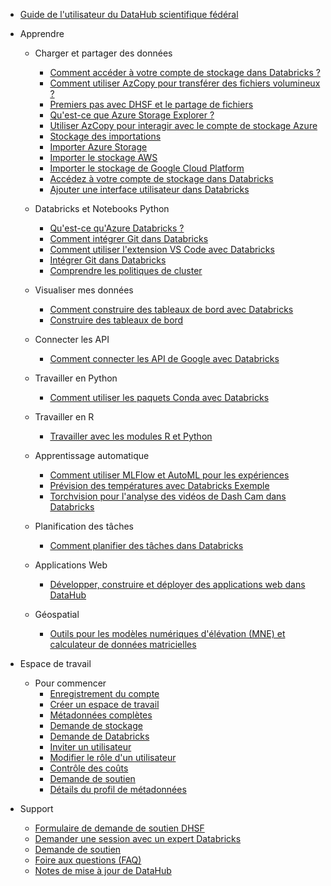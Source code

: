 - [Guide de l'utilisateur du DataHub scientifique fédéral](/fr/UserGuide/Guide-de-l'utilisateur.md)

- Apprendre [](Icon:LibraryBooks)
  - Charger et partager des données
    - [Comment accéder à votre compte de stockage dans Databricks ?](/fr/UserGuide/Databricks/Accédez-à-votre-compte-de-stockage-dans-Databricks.md)
    - [Comment utiliser AzCopy pour transférer des fichiers volumineux ?](/fr/UserGuide/Databricks/AzCopy.md)      
    - [Premiers pas avec DHSF et le partage de fichiers](/fr/UserGuide/Tutorials/Cas-d'utilisation-1.md)
    - [Qu'est-ce que Azure Storage Explorer ?](/fr/UserGuide/Storage/Datahub-AzureStorage.md)
    - [Utiliser AzCopy pour interagir avec le compte de stockage Azure](/fr/UserGuide/Storage/Utilisez-AzCopy.md)
    - [Stockage des importations](/fr/UserGuide/Storage/Stockage-des-importations.md)
    - [Importer Azure Storage](/fr/UserGuide/Storage/Importer-Azure-Storage.md)
    - [Importer le stockage AWS](/fr/UserGuide/Storage/Importer-le-stockage-AWS.md)
    - [Importer le stockage de Google Cloud Platform](/fr/UserGuide/Storage/Importer-le-stockage-GCP.md)
    - [Accédez à votre compte de stockage dans Databricks](/fr/UserGuide/Databricks/Accédez-à-votre-compte-de-stockage-dans-Databricks.md)
    - [Ajouter une interface utilisateur dans Databricks](https://learn.microsoft.com/en-us/azure/databricks/ingestion/add-data/)

  - Databricks et Notebooks Python
    - [Qu'est-ce qu'Azure Databricks ?](/fr/UserGuide/Databricks/Databricks.md)
    - [Comment intégrer Git dans Databricks](/fr/UserGuide/Databricks/Intégration-de-Git.md)
    - [Comment utiliser l'extension VS Code avec Databricks](/fr/UserGuide/Databricks/extension-vscode.md)
    - [Intégrer Git dans Databricks](/fr/UserGuide/Databricks/Intégration-de-Git.md)
    - [Comprendre les politiques de cluster](/fr/UserGuide/Databricks/Politiques-des-clusters.md)

  - Visualiser mes données
    - [Comment construire des tableaux de bord avec Databricks](/fr/UserGuide/Databricks/Tableau-de-bord.md)
    - [Construire des tableaux de bord](/fr/UserGuide/Databricks/Tableau-de-bord.md)

  - Connecter les API
    - [Comment connecter les API de Google avec Databricks](/fr/UserGuide/Databricks/Connexion-à-l'API-Google.md)

  - Travailler en Python
    - [Comment utiliser les paquets Conda avec Databricks](/fr/UserGuide/Databricks/Paquets-Conda.md)  

  - Travailler en R
    - [Travailler avec les modules R et Python](/fr/UserGuide/Databricks/Modules.md)

  - Apprentissage automatique
    - [Comment utiliser MLFlow et AutoML pour les expériences](/fr/UserGuide/Databricks/Expériences-Automl.md)
    - [Prévision des températures avec Databricks Exemple](/fr/UserGuide/Tutorials/Prévisions-SST.md)
    - [Torchvision pour l'analyse des vidéos de Dash Cam dans Databricks](/fr/UserGuide/Tutorials/Torchvision.md)

  - Planification des tâches
    - [Comment planifier des tâches dans Databricks](/fr/UserGuide/Databricks/Flux-de-travail.md)

  - Applications Web
    - [Développer, construire et déployer des applications web dans DataHub](/fr/UserGuide/Tutorials/Build-deploy-webapp.md)

  - Géospatial
    - [Outils pour les modèles numériques d'élévation (MNE) et calculateur de données matricielles](https://www.statcan.gc.ca/en/wtc/online-lectures/qgis/2020020)


- Espace de travail [](Icon:Workspaces)
  - Pour commencer
    - [Enregistrement du compte](/fr/UserGuide/Preregistration/Preregistration.md)
    - [Créer un espace de travail](/fr/UserGuide/GettingStarted/Creating-a-workspace.md)
    - [Métadonnées complètes](/fr/UserGuide/GettingStarted/Complete-metadata.md)
    - [Demande de stockage](/fr/UserGuide/GettingStarted/Demande-de-stockage.md)
    - [Demande de Databricks](/fr/UserGuide/GettingStarted/Demander-des-databricks.md)
    - [Inviter un utilisateur](/fr/UserGuide/GettingStarted/Invite-a-user.md)
    - [Modifier le rôle d'un utilisateur](/fr/UserGuide/GettingStarted/Change-a-user-role.md)
    - [Contrôle des coûts](/fr/UserGuide/GettingStarted/Contrôler-les-coûts-de-l'espace-de-travail.md)
    - [Demande de soutien](/fr/UserGuide/GettingStarted/Logging-a-ticket.md)
    - [Détails du profil de métadonnées](/fr/UserGuide/Workspace/Métadonnées-du-profil-de-l'espace-de-travail.md)

- Support [](Icon:HelpOutline)
  - [Formulaire de demande de soutien DHSF](/fr/UserGuide/Formulaire-de-demande-de-soutien-DHSF.md)
  - [Demander une session avec un expert Databricks](/fr/UserGuide/Databricks/Demande-de-session-databricks.md)
  - [Demande de soutien](/fr/UserGuide/GettingStarted/Logging-a-ticket.md)
  - [Foire aux questions (FAQ)](/fr/UserGuide/DHSF-FAQs.md)
  - [Notes de mise à jour de DataHub](/fr/UserGuide/Notes-de-mise-à-jour.md)

